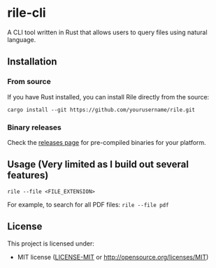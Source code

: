 # rile-cli

A CLI tool written in Rust that allows users to query files using natural language.

## Installation

### From source

If you have Rust installed, you can install Rile directly from the source:

`cargo install --git https://github.com/yourusername/rile.git`

### Binary releases

Check the [releases page](https://github.com/AbhiByte/rile-cli/releases) for pre-compiled binaries for your platform.

## Usage (Very limited as I build out several features)

`rile --file <FILE_EXTENSION>`

For example, to search for all PDF files:
`rile --file pdf`

## License

This project is licensed under:

- MIT license ([LICENSE-MIT](LICENSE-MIT) or http://opensource.org/licenses/MIT)
